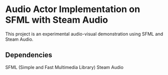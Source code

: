 # Audio Actor Implementation on SFML with Steam Audio

This project is an experimental audio-visual demonstration using SFML and Steam Audio.

## Dependencies

SFML (Simple and Fast Multimedia Library)
Steam Audio